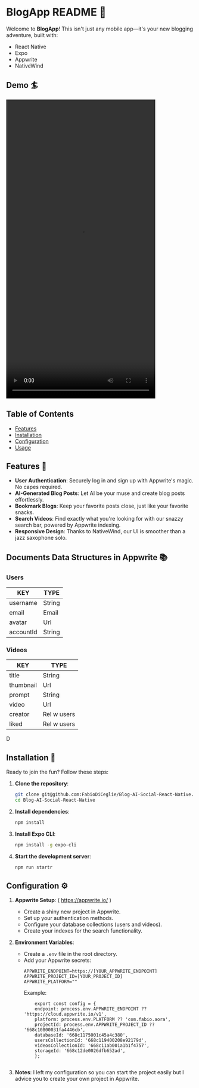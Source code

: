 # BlogApp README 🎉

Welcome to **BlogApp**! This isn't just any mobile app—it's your new blogging adventure, built with:
- React Native
- Expo
- Appwrite
- NativeWind

## Demo 🏄

<video width="400" height="800" controls>
  <source src="./assets/DemoBlogApp.mp4" type="video/mp4">
</video>


## Table of Contents
- [Features](#features)
- [Installation](#installation)
- [Configuration](#configuration)
- [Usage](#usage)

## Features 🌟
- **User Authentication**: Securely log in and sign up with Appwrite's magic. No capes required.
- **AI-Generated Blog Posts**: Let AI be your muse and create blog posts effortlessly.
- **Bookmark Blogs**: Keep your favorite posts close, just like your favorite snacks.
- **Search Videos**: Find exactly what you're looking for with our snazzy search bar, powered by Appwrite indexing.
- **Responsive Design**: Thanks to NativeWind, our UI is smoother than a jazz saxophone solo.

## Documents Data Structures in Appwrite 📚

### Users
| **KEY**    | **TYPE** | 
|------------|----------|
| username   | String   |
| email      | Email    |
| avatar     | Url      |
| accountId  | String   |

### Videos
| **KEY**     | **TYPE**          |
|-------------|-------------------|
| title       | String            |
| thumbnail   | Url               |
| prompt      | String            |
| video       | Url               |
| creator     | Rel w users       |
| liked       | Rel w users       |
D
## Installation 🚀
Ready to join the fun? Follow these steps:

1. **Clone the repository**:
   ```sh
   git clone git@github.com:FabioDiCeglie/Blog-AI-Social-React-Native.git
   cd Blog-AI-Social-React-Native
   ```

2. **Install dependencies**:
   ```sh
   npm install
   ```

3. **Install Expo CLI**:
   ```sh
   npm install -g expo-cli
   ```

4. **Start the development server**:
   ```sh
   npm run startr
   ```

## Configuration ⚙️
1. **Appwrite Setup**: ( https://appwrite.io/ )
   - Create a shiny new project in Appwrite.
   - Set up your authentication methods.
   - Configure your database collections (users and videos).
   - Create your indexes for the search functionality.

2. **Environment Variables**:
   - Create a `.env` file in the root directory.
   - Add your Appwrite secrets:
     ```env
     APPWRITE_ENDPOINT=https://[YOUR_APPWRITE_ENDPOINT]
     APPWRITE_PROJECT_ID=[YOUR_PROJECT_ID]
     APPWRITE_PLATFORM=""
     ```
     Example:
     ```
         export const config = {
         endpoint: process.env.APPWRITE_ENDPOINT ?? 'https://cloud.appwrite.io/v1',
         platform: process.env.PLATFORM ?? 'com.fabio.aora',
         projectId: process.env.APPWRITE_PROJECT_ID ?? '668c10800031fa4446cb',
         databaseId: '668c1175001c45a4c380',
         usersCollectionId: '668c119400208e92179d',
         videosCollectionId: '668c11ab001a1b1f4757',
         storageId: '668c12de0026dfb652ad',
         };
   ```
2. **Notes**:
   I left my configuration so you can start the project easily but I advice you to create your own project in Appwrite.